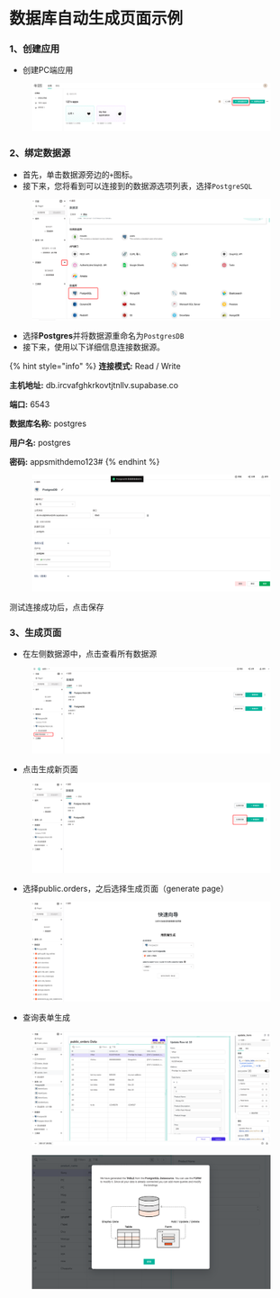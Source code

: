 # 数据库自动生成页面示例

###

### 1、创建应用

* 创建PC端应用

<figure><img src="../../.gitbook/assets/image (1).png" alt=""><figcaption></figcaption></figure>

### 2、绑定数据源

* 首先，单击数据源旁边的`+`图标。
* 接下来，您将看到可以连接到的数据源选项列表，选择`PostgreSQL`

<figure><img src="../../.gitbook/assets/image (25).png" alt=""><figcaption></figcaption></figure>

* 选择**Postgres**并将数据源重命名为`PostgresDB`
* 接下来，使用以下详细信息连接数据源。

{% hint style="info" %}
**连接模式:** Read / Write

**主机地址:** db.ircvafghkrkovtjtnllv.supabase.co

**端口:** 6543

**数据库名称:** postgres

**用户名:** postgres

**密码:** appsmithdemo123#
{% endhint %}

<figure><img src="../../.gitbook/assets/image.png" alt=""><figcaption></figcaption></figure>

测试连接成功后，点击保存



### 3、生成页面

* 在左侧数据源中，点击查看所有数据源

<figure><img src="../../.gitbook/assets/image (22).png" alt=""><figcaption></figcaption></figure>

* 点击生成新页面

<figure><img src="../../.gitbook/assets/image (23).png" alt=""><figcaption></figcaption></figure>

* 选择public.orders，之后选择生成页面（generate page）

<figure><img src="../../.gitbook/assets/image (28).png" alt=""><figcaption></figcaption></figure>

* 查询表单生成

<figure><img src="../../.gitbook/assets/image (30).png" alt=""><figcaption></figcaption></figure>

<figure><img src="../../.gitbook/assets/image (19).png" alt=""><figcaption></figcaption></figure>
